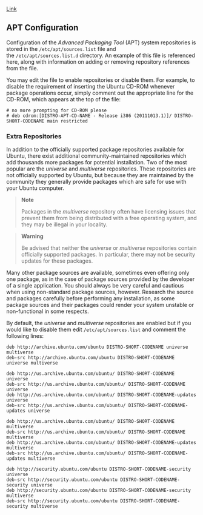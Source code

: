 [Link](https://ubuntu.com/server/docs/package-management)
## APT Configuration

Configuration of the _Advanced Packaging Tool_ (APT) system repositories is stored in the `/etc/apt/sources.list` file and the `/etc/apt/sources.list.d` directory. An example of this file is referenced here, along with information on adding or removing repository references from the file.

You may edit the file to enable repositories or disable them. For example, to disable the requirement of inserting the Ubuntu CD-ROM whenever package operations occur, simply comment out the appropriate line for the CD-ROM, which appears at the top of the file:

```
# no more prompting for CD-ROM please
# deb cdrom:[DISTRO-APT-CD-NAME - Release i386 (20111013.1)]/ DISTRO-SHORT-CODENAME main restricted
```

### Extra Repositories

In addition to the officially supported package repositories available for Ubuntu, there exist additional community-maintained repositories which add thousands more packages for potential installation. Two of the most popular are the _universe_ and _multiverse_ repositories. These repositories are not officially supported by Ubuntu, but because they are maintained by the community they generally provide packages which are safe for use with your Ubuntu computer.

> **Note**
> 
> Packages in the _multiverse_ repository often have licensing issues that prevent them from being distributed with a free operating system, and they may be illegal in your locality.

> **Warning**
> 
> Be advised that neither the _universe_ or _multiverse_ repositories contain officially supported packages. In particular, there may not be security updates for these packages.

Many other package sources are available, sometimes even offering only one package, as in the case of package sources provided by the developer of a single application. You should always be very careful and cautious when using non-standard package sources, however. Research the source and packages carefully before performing any installation, as some package sources and their packages could render your system unstable or non-functional in some respects.

By default, the _universe_ and _multiverse_ repositories are enabled but if you would like to disable them edit `/etc/apt/sources.list` and comment the following lines:

```
deb http://archive.ubuntu.com/ubuntu DISTRO-SHORT-CODENAME universe multiverse
deb-src http://archive.ubuntu.com/ubuntu DISTRO-SHORT-CODENAME universe multiverse

deb http://us.archive.ubuntu.com/ubuntu/ DISTRO-SHORT-CODENAME universe
deb-src http://us.archive.ubuntu.com/ubuntu/ DISTRO-SHORT-CODENAME universe
deb http://us.archive.ubuntu.com/ubuntu/ DISTRO-SHORT-CODENAME-updates universe
deb-src http://us.archive.ubuntu.com/ubuntu/ DISTRO-SHORT-CODENAME-updates universe

deb http://us.archive.ubuntu.com/ubuntu/ DISTRO-SHORT-CODENAME multiverse
deb-src http://us.archive.ubuntu.com/ubuntu/ DISTRO-SHORT-CODENAME multiverse
deb http://us.archive.ubuntu.com/ubuntu/ DISTRO-SHORT-CODENAME-updates multiverse
deb-src http://us.archive.ubuntu.com/ubuntu/ DISTRO-SHORT-CODENAME-updates multiverse

deb http://security.ubuntu.com/ubuntu DISTRO-SHORT-CODENAME-security universe
deb-src http://security.ubuntu.com/ubuntu DISTRO-SHORT-CODENAME-security universe
deb http://security.ubuntu.com/ubuntu DISTRO-SHORT-CODENAME-security multiverse
deb-src http://security.ubuntu.com/ubuntu DISTRO-SHORT-CODENAME-security multiverse
```